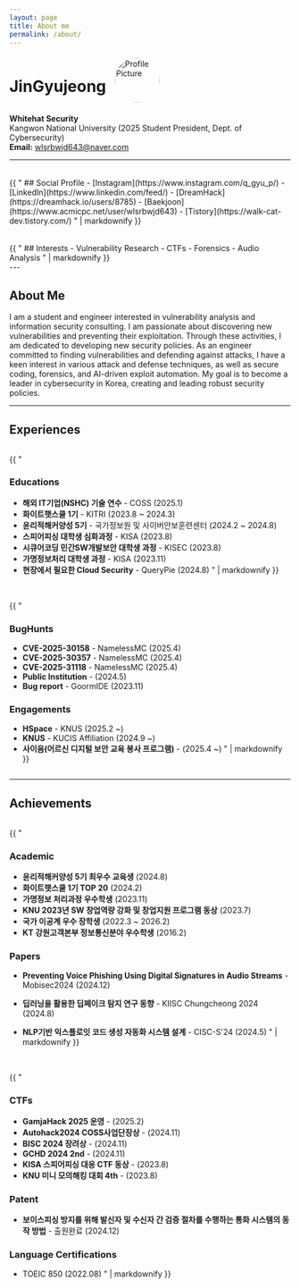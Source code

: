 ```yaml
---
layout: page
title: About me
permalink: /about/
---
```


<style>
  .two-column {
    display: flex;
    flex-wrap: wrap;
    gap: 2rem;
    margin-top: 2rem;
  }
  .column {
    flex: 1 1 45%;
    min-width: 300px;
  }
</style>

<div style="display: flex; align-items: center;">
  <h1 style="margin-right: 1rem;">JinGyujeong</h1>
  <img src="{{ site.baseurl }}/images/IMG_0332.JPG" alt="Profile Picture" style="width: 80px; height: 80px; border-radius: 50%; object-fit: cover;" />
</div>

**Whitehat Security**  
Kangwon National University (2025 Student President, Dept. of Cybersecurity)<br>
**Email:** [wlsrbwjd643@naver.com](mailto:wlsrbwjd643@naver.com)

---

<div class="two-column">
  <div class="column">
    {{ "
## Social Profile
- [Instagram](https://www.instagram.com/q_gyu_p/)
- [LinkedIn](https://www.linkedin.com/feed/)
- [DreamHack](https://dreamhack.io/users/8785)
- [Baekjoon](https://www.acmicpc.net/user/wlsrbwjd643)
- [Tistory](https://walk-cat-dev.tistory.com/)
    " | markdownify }}
  </div>
  <div class="column">
    {{ "
## Interests
- Vulnerability Research
- CTFs
- Forensics
- Audio Analysis
    " | markdownify }}
  </div>
</div>
---

## About Me
I am a student and engineer interested in vulnerability analysis and information security consulting. I am passionate about discovering new vulnerabilities and preventing their exploitation. Through these activities, I am dedicated to developing new security policies. As an engineer committed to finding vulnerabilities and defending against attacks, I have a keen interest in various attack and defense techniques, as well as secure coding, forensics, and AI-driven exploit automation. My goal is to become a leader in cybersecurity in Korea, creating and leading robust security policies.

---
## Experiences
<div class="two-column">
  <div class="column">
    {{ "

### Educations
- **해외 IT기업(NSHC) 기술 연수** - COSS (2025.1)
- **화이트햇스쿨 1기** - KITRI (2023.8 ~ 2024.3)
- **윤리적해커양성 5기** - 국가정보원 및 사이버안보훈련센터 (2024.2 ~ 2024.8)
- **스피어피싱 대학생 심화과정** - KISA (2023.8)
- **시큐어코딩 민간SW개발보안 대학생 과정** - KISEC (2023.8)
- **가명정보처리 대학생 과정** - KISA (2023.11)
- **현장에서 필요한 Cloud Security** - QueryPie (2024.8)
    " | markdownify }}
  </div>
  <div class="column">
    {{ "

### BugHunts
- **CVE-2025-30158** - NamelessMC (2025.4)
- **CVE-2025-30357** - NamelessMC (2025.4)
- **CVE-2025-31118** - NamelessMC (2025.4)
- **Public Institution** - (2024.5)
- **Bug report** - GoormIDE (2023.11)

### Engagements
- **HSpace** - KNUS (2025.2 ~)
- **KNUS** - KUCIS Affiliation (2024.9 ~)
- **사이음(어르신 디지털 보안 교육 봉사 프로그램)** - (2025.4 ~)
    " | markdownify }}
  </div>
</div>

---
## Achievements
<div class="two-column">
  <div class="column">
    {{ "
    
### Academic
- **윤리적해커양성 5기 최우수 교육생** (2024.8)
- **화이트햇스쿨 1기 TOP 20** (2024.2)
- **가명정보 처리과정 우수학생** (2023.11)
- **KNU 2023년 SW 창업역량 강화 및 창업지원 프로그램 동상** (2023.7)
- **국가 이공계 우수 장학생** (2022.3 ~ 2026.2)
- **KT 강원고객본부 정보통신분야 우수학생** (2016.2)

### Papers
- **Preventing Voice Phishing Using Digital Signatures in Audio Streams** - Mobisec2024 (2024.12)
- **딥러닝을 활용한 딥페이크 탐지 연구 동향** - KIISC Chungcheong 2024 (2024.8)
- **NLP기반 익스플로잇 코드 생성 자동화 시스템 설계** - CISC-S'24 (2024.5)
    " | markdownify }}
  </div>

  <div class="column">
    {{ "
### CTFs
- **GamjaHack 2025 운영** - (2025.2)
- **Autohack2024 COSS사업단장상** - (2024.11)
- **BISC 2024 장려상** - (2024.11)
- **GCHD 2024 2nd** - (2024.11)
- **KISA 스피어피싱 대응 CTF 동상** - (2023.8)
- **KNU 미니 모의해킹 대회 4th** - (2023.8)

### Patent
- **보이스피싱 방지를 위해 발신자 및 수신자 간 검증 절차를 수행하는 통화 시스템의 동작 방법** - 출원완료 (2024.12)

### Language Certifications
- TOEIC 850 (2022.08)
    " | markdownify }}
  </div>
</div>
